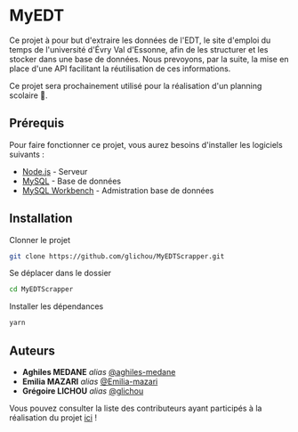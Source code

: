 # MyEDT

Ce projet à pour but d'extraire les données de l'EDT, le site d'emploi du temps de l'université d'Évry Val d'Essonne, afin de les structurer et les stocker dans une base de données. Nous prevoyons, par la suite, la mise en place d'une API facilitant la réutilisation de ces informations.

Ce projet sera prochainement utilisé pour la réalisation d'un planning scolaire 🤡.

## Prérequis

Pour faire fonctionner ce projet, vous aurez besoins d'installer les logiciels suivants :

* [Node.js](https://nodejs.org/) - Serveur
* [MySQL](http://mysql.com/fr/) - Base de données
* [MySQL Workbench](https://www.mysql.com/fr/products/workbench/) - Admistration base de données

## Installation

Clonner le projet

```bash
git clone https://github.com/glichou/MyEDTScrapper.git
```
Se déplacer dans le dossier

```bash
cd MyEDTScrapper
```

Installer les dépendances

```bash
yarn
```

## Auteurs

- **Aghiles MEDANE** _alias_ [@aghiles-medane](https://github.com/)
- **Emilia MAZARI** _alias_ [@Emilia-mazari](https://github.com/)
- **Grégoire LICHOU** _alias_ [@glichou](https://github.com/)

Vous pouvez consulter la liste des contributeurs ayant participés à la réalisation du projet [ici](https://github.com/glichou/MyEDTScrapper/graphs/contributors) !